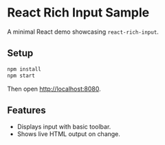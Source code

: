 # React Rich Input Sample

A minimal React demo showcasing `react-rich-input`.

## Setup

```bash
npm install
npm start
```

Then open [http://localhost:8080](http://localhost:8080).

## Features

- Displays input with basic toolbar.
- Shows live HTML output on change.
